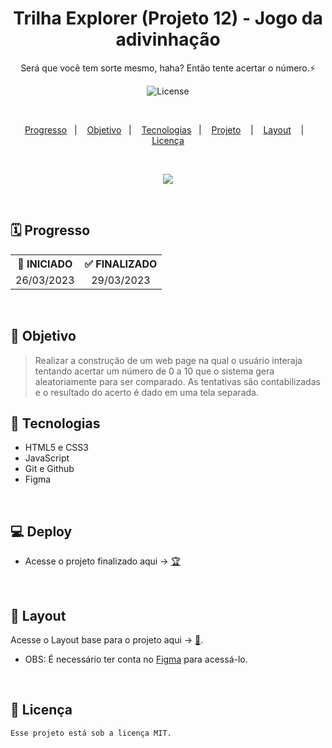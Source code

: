<h1 align="center">Trilha Explorer (Projeto 12) - Jogo da adivinhação<br/></h1>

<p align="center">
Será que você tem sorte mesmo, haha? Então tente acertar o número.⚡
</p>

<p align="center">
  <img alt="License" src="https://img.shields.io/static/v1?label=license&message=MIT&color=49AA26&labelColor=000000">
</p>

</br>

<p align="center">
  <a href="#-Progresso">Progresso</a>&nbsp;&nbsp;&nbsp;|&nbsp;&nbsp;&nbsp;
  <a href="#-Objetivo">Objetivo</a>&nbsp;&nbsp;&nbsp;|&nbsp;&nbsp;&nbsp;
  <a href="#-Tecnologias">Tecnologias</a>&nbsp;&nbsp;&nbsp;|&nbsp;&nbsp;&nbsp;
  <a href="#-Projeto">Projeto</a>
  &nbsp;&nbsp;&nbsp;|&nbsp;&nbsp;&nbsp;
  <a href="#-Layout">Layout</a>
  &nbsp;&nbsp;&nbsp;|&nbsp;&nbsp;&nbsp; 
  <a href="#-Licença">Licença</a>
</p>

</br>

<p align = "center">
<img src="https://i.imgur.com/wAYdNFO.png"/>
</p>

<br>

## 🗓️ Progresso

<div align="center">
  <table>
    <tr align="center">
      <th>🚩 INICIADO</th>
      <th>✅ FINALIZADO</th>
    </tr>
    <tr align="center">
      <td>26/03/2023</td>
      <td>29/03/2023</td>
    </tr>
  </table>
</div>

<br>

## 🎯 Objetivo

> Realizar a construção de um web page na qual o usuário interaja tentando acertar um número de 0 a 10 que o sistema gera aleatoriamente para ser comparado. As tentativas são contabilizadas e o resultado do acerto é dado em uma tela separada.
> <br>

## 🚀 Tecnologias

- HTML5 e CSS3
- JavaScript
- Git e Github
- Figma

<br>

## 💻 Deploy

<p align="justify">

</p>

- Acesse o projeto finalizado aqui -> [🏆](https://pedro-suassuna.github.io/Projeto12_JogoDaAdivinhacao_Explorer)

<br>

## 🔖 Layout

Acesse o Layout base para o projeto aqui -> [🎨](<https://www.figma.com/file/3ZTwdARJb50945UBKFsBe8/Jogo-Adivinha%C3%A7%C3%A3o-(Copy)?t=MuAH1gaNUqkI5Rfr-0>).
<br/>

- OBS: É necessário ter conta no [Figma](https://figma.com) para acessá-lo.

<br>

## 📖 Licença

    Esse projeto está sob a licença MIT.
